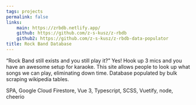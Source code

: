 ```yaml
---
tags: projects
permalink: false
links:
    main: https://zrbdb.netlify.app/
    github: https://github.com/z-s-kusz/z-rbdb
    github2: https://github.com/z-s-kusz/z-rbdb-data-populator
title: Rock Band Database
---
```


“Rock Band still exists and you still play it?” Yes!
Hook up 3 mics and you have an awesome setup for karaoke.
This site allows people to look up what songs we can play, eliminating down time.
Database populated by bulk scraping wikipedia tables.

<div class="text-blue-400 border-t-2 border-zinc-50 mt-4 pt-4">
SPA, Google Cloud Firestore, Vue 3, Typescript, SCSS, Vuetify, node, cheerio
</div>
